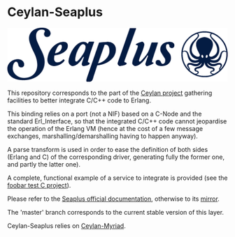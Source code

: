# Ceylan-Seaplus

![](/doc/seaplus-title.png)


This repository corresponds to the part of the [Ceylan project](https://github.com/Olivier-Boudeville/Ceylan) gathering facilities to better integrate C/C++ code to Erlang.

This binding relies on a port (not a NIF) based on a C-Node and the standard Erl_Interface, so that the integrated C/C++ code cannot jeopardise the operation of the Erlang VM (hence at the cost of a few message exchanges, marshalling/demarshalling having to happen anyway).

A parse transform is used in order to ease the definition of both sides (Erlang and C) of the corresponding driver, generating fully the former one, and partly the latter one).

A complete, functional example of a service to integrate is provided (see the [foobar test C project](https://github.com/Olivier-Boudeville/Ceylan-Seaplus/tree/master/tests/c-test/foobar)).

Please refer to the [Seaplus official documentation](http://seaplus.esperide.org), otherwise to its [mirror](http://olivier-boudeville.github.io/Ceylan-Seaplus/).

The 'master' branch corresponds to the current stable version of this layer.

Ceylan-Seaplus relies on [Ceylan-Myriad](https://github.com/Olivier-Boudeville/Ceylan-Myriad).
